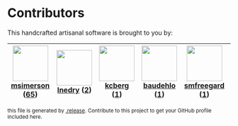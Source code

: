 # Contributors

This handcrafted artisanal software is brought to you by:

| <img height="80" src="https://avatars.githubusercontent.com/u/261635?v=4"><br><a href="https://github.com/msimerson">msimerson</a> (<a href="https://github.com/haraka/test-fixtures/commits?author=msimerson">65</a>) | <img height="80" src="https://avatars.githubusercontent.com/u/203240?v=4"><br><a href="https://github.com/lnedry">lnedry</a> (<a href="https://github.com/haraka/test-fixtures/commits?author=lnedry">2</a>) | <img height="80" src="https://avatars.githubusercontent.com/u/1432035?v=4"><br><a href="https://github.com/kcberg">kcberg</a> (<a href="https://github.com/haraka/test-fixtures/commits?author=kcberg">1</a>) | <img height="80" src="https://avatars.githubusercontent.com/u/662371?v=4"><br><a href="https://github.com/baudehlo">baudehlo</a> (<a href="https://github.com/haraka/test-fixtures/commits?author=baudehlo">1</a>) | <img height="80" src="https://avatars.githubusercontent.com/u/550490?v=4"><br><a href="https://github.com/smfreegard">smfreegard</a> (<a href="https://github.com/haraka/test-fixtures/commits?author=smfreegard">1</a>) | <img height="80" src="https://avatars.githubusercontent.com/u/3261021?v=4"><br><a href="https://github.com/nickolson">nickolson</a> (<a href="https://github.com/haraka/test-fixtures/commits?author=nickolson">1</a>) |
| :--------------------------------------------------------------------------------------------------------------------------------------------------------------------------------------------------------------------: | :----------------------------------------------------------------------------------------------------------------------------------------------------------------------------------------------------------: | :-----------------------------------------------------------------------------------------------------------------------------------------------------------------------------------------------------------: | :----------------------------------------------------------------------------------------------------------------------------------------------------------------------------------------------------------------: | :----------------------------------------------------------------------------------------------------------------------------------------------------------------------------------------------------------------------: | :--------------------------------------------------------------------------------------------------------------------------------------------------------------------------------------------------------------------: |

<sub>this file is generated by [.release](https://github.com/msimerson/.release).
Contribute to this project to get your GitHub profile included here.</sub>
